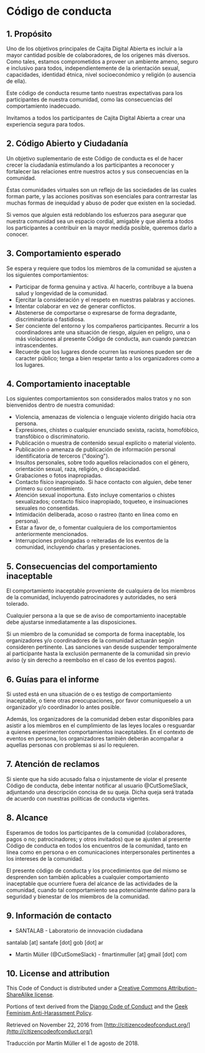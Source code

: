 # Código de conducta

## 1. Propósito

Uno de los objetivos principales de Cajita Digital Abierta es incluir a la mayor cantidad posible de colaboradores, de los orígenes más diversos. Como tales, estamos comprometidos a proveer un ambiente ameno, seguro e inclusivo para todos, independientemente de la orientación sexual, capacidades, identidad étnica, nivel socioeconómico y religión (o ausencia de ella).

Este código de conducta resume tanto nuestras expectativas para los participantes de nuestra comunidad, como las consecuencias del comportamiento inadecuado.

Invitamos a todos los participantes de Cajita Digital Abierta a crear una experiencia segura para todos.

## 2. Código Abierto y Ciudadanía

Un objetivo suplementario de este Código de conducta es el de hacer crecer la ciudadanía estimulando a los participantes a reconocer y fortalecer las relaciones entre nuestros actos y sus consecuencias en la comunidad.

Éstas comunidades virtuales son un reflejo de las sociedades de las cuales forman parte, y las acciones positivas son esenciales para contrarrestar las muchas formas de inequidad y abuso de poder que existen en la sociedad.

Si vemos que alguien está redoblando los esfuerzos para asegurar que nuestra comunidad sea un espacio cordial, amigable y que alienta a todos los participantes a contribuir en la mayor medida posible, queremos darlo a conocer.

## 3. Comportamiento esperado

Se espera y requiere que todos los miembros de la comunidad se ajusten a los siguientes comportamientos:

*   Participar de forma genuina y activa. Al hacerlo, contribuye a la buena salud y longevidad de la comunidad.
*   Ejercitar la consideración y el respeto en nuestras palabras y acciones.
*   Intentar colaborar en vez de generar conflictos.
*   Abstenerse de comportarse o expresarse de forma degradante, discriminatoria o fastidiosa.
*   Ser conciente del entorno y los compañeros participantes. Recurrir a los coordinadores ante una situación de riesgo, alguien en peligro, una o más violaciones al presente Código de conducta, aun cuando parezcan intrascendentes.
*   Recuerde que los lugares donde ocurren las reuniones pueden ser de caracter público; tenga a bien respetar tanto a los organizadores como a los lugares.

## 4. Comportamiento inaceptable

Los siguientes comportamientos son considerados malos tratos y no son bienvenidos dentro de nuestra comunidad:

*   Violencia, amenazas de violencia o lenguaje violento dirigido hacia otra persona.
*   Expresiones, chistes o cualquier enunciado sexista, racista, homofóbico, transfóbico o discriminatorio.
*   Publicación o muestra de contenido sexual explícito o material violento.
*   Publicación o amenaza de publicación de información personal identificatoria de terceros ("doxing").
*   Insultos personales, sobre todo aquellos relacionados con el género, orientación sexual, raza, religión, o discapacidad.
*   Grabaciones o fotos inapropiadas.
*   Contacto físico inapropiado. Si hace contacto con alguien, debe tener primero su consentimiento.
*   Atención sexual inoportuna. Esto incluye comentarios o chistes sexualizados; contacto físico inapropiado, toqueteo, e insinuaciones sexuales no consentidas.
*   Intimidación deliberada, acoso o rastreo (tanto en línea como en persona).
*   Estar a favor de, o fomentar cualquiera de los comportamientos anteriormente mencionados.
*   Interrupciones prolongadas o reiteradas de los eventos de la comunidad, incluyendo charlas y presentaciones.

## 5. Consecuencias del comportamiento inaceptable

El comportamiento inaceptable proveniente de cualquiera de los miembros de la comunidad, incluyendo patrocinadores y autoridades, no será tolerado.

Cualquier persona a la que se de aviso de comportamiento inaceptable debe ajustarse inmediatamente a las disposiciones.

Si un miembro de la comunidad se comporta de forma inaceptable, los organizadores y/o coordinadores de la comunidad actuarán según consideren pertinente. Las sanciones van desde suspender temporalmente al participante hasta la exclusión permanente de la comunidad sin previo aviso (y sin derecho a reembolso en el caso de los eventos pagos).

## 6. Guías para el informe

Si usted está en una situación de o es testigo de comportamiento inaceptable, o tiene otras preocupaciones, por favor comuníqueselo a un organizador y/o coordinador lo antes posible.



Además, los organizadores de la comunidad deben estar disponibles para asistir a los miembros en el cumplimiento de las leyes locales o resguardar a quienes experimenten comportamientos inaceptables. 
En el contexto de eventos en persona, los organizadores también deberán acompañar a aquellas personas con problemas si así lo requieren.

## 7. Atención de reclamos

Si siente que ha sido acusado falsa o injustamente de violar el presente Código de conducta, debe intentar notificar al usuario @CutSomeSlack, adjuntando una descripción concisa de su queja. Dicha queja será tratada de acuerdo con nuestras políticas de conducta vigentes.


## 8. Alcance

Esperamos de todos los participantes de la comunidad (colaboradores, pagos o no; patrocinadores; y otros invitados) que se ajusten al presente Código de conducta en todos los encuentros de la comunidad, tanto en línea como en persona o en comunicaciones interpersonales pertinentes a los intereses de la comunidad.

El presente código de conducta y los procedimientos que del mismo se desprenden son también aplicables a cualquier comportamiento inaceptable que ocurriere fuera del alcance de las actividades de la comunidad, cuando tal comportamiento sea potencialmente dañino para la seguridad y bienestar de los miembros de la comunidad.

## 9. Información de contacto

* SANTALAB - Laboratorio de innovación ciudadana

santalab [at] santafe [dot] gob [dot] ar


* Martín Müller (@CutSomeSlack) - fmartinmuller [at] gmail [dot] com


## 10. License and attribution

This Code of Conduct is distributed under a [Creative Commons Attribution-ShareAlike license](http://creativecommons.org/licenses/by-sa/3.0/).

Portions of text derived from the [Django Code of Conduct](https://www.djangoproject.com/conduct/) and the [Geek Feminism Anti-Harassment Policy](http://geekfeminism.wikia.com/wiki/Conference_anti-harassment/Policy).

Retrieved on November 22, 2016 from [http://citizencodeofconduct.org/](http://citizencodeofconduct.org/)

Traducción por Martín Müller el 1 de agosto de 2018.

